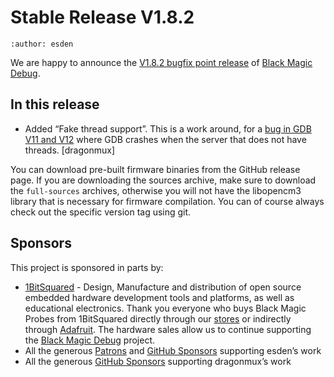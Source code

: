 # Stable Release V1.8.2

```{post} July 21, 2022
:author: esden
```

We are happy to announce the [V1.8.2 bugfix point release](https://github.com/blackmagic-debug/blackmagic/releases/tag/v1.8.2) of [Black Magic Debug](https://black-magic.org).

## In this release

- Added “Fake thread support”. This is a work around, for a [bug in GDB V11 and V12](https://github.com/blackmagic-debug/blackmagic/issues/929) where GDB crashes when the server that does not have threads. [dragonmux]

You can download pre-built firmware binaries from the GitHub release page. If you are downloading the sources archive, make sure to download the `full-sources` archives, otherwise you will not have the libopencm3 library that is necessary for firmware compilation. You can of course always check out the specific version tag using git.

## Sponsors

This project is sponsored in parts by:

- [1BitSquared](https://1bitsquared.com/) - Design, Manufacture and distribution of open source embedded hardware development tools and platforms, as well as educational electronics. Thank you everyone who buys Black Magic Probes from 1BitSquared directly through our [stores](https://1bitsquared.com/products/black-magic-probe) or indirectly through [Adafruit](https://www.adafruit.com/product/3839). The hardware sales allow us to continue supporting the [Black Magic Debug](https://black-magic.org) project.
- All the generous [Patrons](https://www.patreon.com/1bitsquared) and [GitHub Sponsors](https://github.com/sponsors/esden) supporting esden’s work
- All the generous [GitHub Sponsors](https://github.com/sponsors/dragonmux) supporting dragonmux’s work
